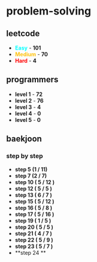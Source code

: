 # problem-solving

## leetcode

- <span style="color :  #00ffff">**Easy**</span> - **101**
- <span style="color :  #ffc20e">**Medium**</span> - **70**
- <span style="color :  red">**Hard**</span> - **4**

## programmers

- **level 1** - **72**
- **level 2** - **76**
- **level 3** - **4**
- **level 4** - **0**
- **level 5** - **0**

## baekjoon

### step by step

- **step 5 (1 / 11)**
- **step 7 (2 / 7)**
- **step 10 ( 5 / 12 )**
- **step 12 ( 5 / 5 )**
- **step 13 ( 6 / 7 )**
- **step 15 ( 5 / 12 )**
- **step 16 ( 5 / 8 )**
- **step 17 ( 5 / 16 )**
- **step 19 ( 1 / 5 )**
- **step 20 ( 5 / 5 )**
- **step 21 ( 4 / 7 )**
- **step 22 ( 5 / 9 )**
- **step 23 ( 5 / 7 )**
- **step 24 **
